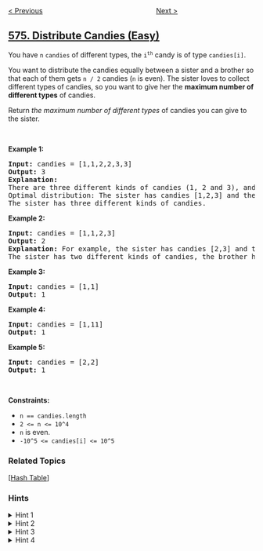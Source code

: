 <!--|This file generated by command(leetcode description); DO NOT EDIT.    |-->
<!--+----------------------------------------------------------------------+-->
<!--|@author    openset <openset.wang@gmail.com>                           |-->
<!--|@link      https://github.com/openset                                 |-->
<!--|@home      https://github.com/openset/leetcode                        |-->
<!--+----------------------------------------------------------------------+-->

[< Previous](../winning-candidate "Winning Candidate")
　　　　　　　　　　　　　　　　
[Next >](../out-of-boundary-paths "Out of Boundary Paths")

## [575. Distribute Candies (Easy)](https://leetcode.com/problems/distribute-candies "分糖果")

<p>You have <code>n</code>&nbsp;<code>candies</code> of&nbsp;different types, the <code>i<sup>th</sup></code> candy is of type <code>candies[i]</code>.</p>

<p>You want to distribute the candies equally between a sister and a brother so that each of them gets <code>n / 2</code>&nbsp;candies (<code>n</code> is even). The sister loves to collect different types of candies, so you want to give her the <strong>maximum number of different types</strong> of candies.</p>

<p>Return <em>the maximum number of different types</em> of candies you can give to the sister.</p>

<ol>
</ol>

<p>&nbsp;</p>
<p><strong>Example 1:</strong></p>

<pre>
<strong>Input:</strong> candies = [1,1,2,2,3,3]
<strong>Output:</strong> 3
<strong>Explanation:</strong>
There are three different kinds of candies (1, 2 and 3), and two candies for each kind.
Optimal distribution: The sister has candies [1,2,3] and the brother has candies [1,2,3], too. 
The sister has three different kinds of candies. 
</pre>

<p><strong>Example 2:</strong></p>

<pre>
<strong>Input:</strong> candies = [1,1,2,3]
<strong>Output:</strong> 2
<strong>Explanation:</strong> For example, the sister has candies [2,3] and the brother has candies [1,1]. 
The sister has two different kinds of candies, the brother has only one kind of candies.
</pre>

<p><strong>Example 3:</strong></p>

<pre>
<strong>Input:</strong> candies = [1,1]
<strong>Output:</strong> 1
</pre>

<p><strong>Example 4:</strong></p>

<pre>
<strong>Input:</strong> candies = [1,11]
<strong>Output:</strong> 1
</pre>

<p><strong>Example 5:</strong></p>

<pre>
<strong>Input:</strong> candies = [2,2]
<strong>Output:</strong> 1
</pre>

<p>&nbsp;</p>
<p><strong>Constraints:</strong></p>

<ul>
	<li><code>n == candies.length</code></li>
	<li><code>2 &lt;= n &lt;= 10^4</code></li>
	<li><code>n</code>&nbsp;is even.</li>
	<li><code>-10^5 &lt;= candies[i] &lt;= 10^5</code></li>
</ul>

### Related Topics
  [[Hash Table](../../tag/hash-table/README.md)]

### Hints
<details>
<summary>Hint 1</summary>
To maximize the number of kinds of candies, we should try to distribute candies such that sister will gain all kinds.
</details>

<details>
<summary>Hint 2</summary>
What is the upper limit of the number of kinds of candies sister will gain? Remember candies are to distributed equally.
</details>

<details>
<summary>Hint 3</summary>
Which data structure is the most suitable for finding the number of kinds of candies?
</details>

<details>
<summary>Hint 4</summary>
Will hashset solves the problem? Inserting all candies kind in the hashset and then checking its size with upper limit.
</details>
